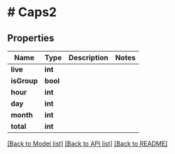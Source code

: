 # # Caps2

## Properties

Name | Type | Description | Notes
------------ | ------------- | ------------- | -------------
**live** | **int** |  |
**isGroup** | **bool** |  |
**hour** | **int** |  |
**day** | **int** |  |
**month** | **int** |  |
**total** | **int** |  |

[[Back to Model list]](../../README.md#models) [[Back to API list]](../../README.md#endpoints) [[Back to README]](../../README.md)
